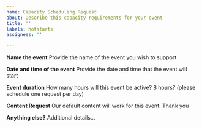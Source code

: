 ```yaml
---
name: Capacity Scheduling Request
about: Describe this capacity requirements for your event
title: ''
labels: hotstarts
assignees: ''

---
```


**Name the event**
Provide the name of the event you wish to support

**Date and time of the event**
Provide the date and time that the event will start

**Event duration**
How many hours will this event be active?  8 hours? (please schedule one request per day)

**Content Request**
Our default content will work for this event.  Thank you

**Anything else?**
Additional details...
